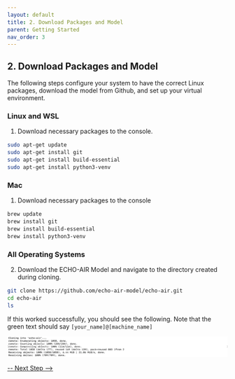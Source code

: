 ```yaml
---
layout: default
title: 2. Download Packages and Model
parent: Getting Started
nav_order: 3
---
```


## 2. Download Packages and Model

The following steps configure your system to have the correct Linux packages, download the model from Github, and set up your virtual environment. 

### Linux and WSL

1. Download necessary packages to the console.
```bash
sudo apt-get update 
sudo apt-get install git
sudo apt-get install build-essential
sudo apt-get install python3-venv
```

### Mac
1. Download necessary packages to the console
```bash
brew update 
brew install git
brew install build-essential
brew install python3-venv
```

### All Operating Systems
2. Download the ECHO-AIR Model and navigate to the directory created during cloning.
```bash
git clone https://github.com/echo-air-model/echo-air.git
cd echo-air
ls
```

If this worked successfully, you should see the following. Note that the green text should say `[your_name]@[machine_name]`

![**Screenshot**](https://github.com/echo-air-model/echo-air-model.github.io/blob/main/assets/getting_started/mac_os/github_clone_success_scripts.png)



[-- Next Step -->](https://echo-air-model.github.io/docs/getting_started/create_virtual_environment.html)
